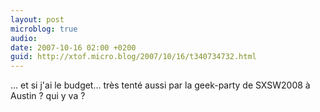 ```yaml
---
layout: post
microblog: true
audio: 
date: 2007-10-16 02:00 +0200
guid: http://xtof.micro.blog/2007/10/16/t340734732.html
---
```

... et si j'ai le budget... très tenté aussi par la geek-party de SXSW2008 à Austin ? qui y va ?
